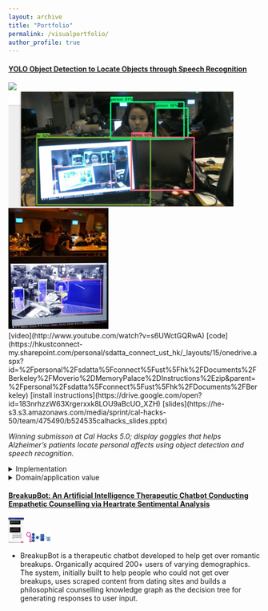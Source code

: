 ```yaml
---
layout: archive
title: "Portfolio"
permalink: /visualportfolio/
author_profile: true
---
```


#### [YOLO Object Detection to Locate Objects through Speech Recognition](https://dattasiddhartha-3.github.io/portfolio/10000memorypalace/)

<div class="row">
  <div class="column1">
    <img width="200" src="https://he-s3.s3.amazonaws.com/media/sprint/cal-hacks-50/team/475490/e253ebdepson_goggles_lq.PNG">
  </div>
  <div class="column2">
    <img width="450" src="/images/ba06d3445330501_2205033879773905_1146807820524453888_n.jpg" >
  </div>
  <div class="column3">
    <img width="200" src="/images/moverioimage.PNG">
  </div>
</div>
[video](http://www.youtube.com/watch?v=s6UWctGQRwA)
[code](https://hkustconnect-my.sharepoint.com/personal/sdatta_connect_ust_hk/_layouts/15/onedrive.aspx?id=%2Fpersonal%2Fsdatta%5Fconnect%5Fust%5Fhk%2FDocuments%2FBerkeley%2FMoverio%2DMemoryPalace%2DInstructions%2Ezip&parent=%2Fpersonal%2Fsdatta%5Fconnect%5Fust%5Fhk%2FDocuments%2FBerkeley) 
[install instructions](https://drive.google.com/open?id=183nrhzzW63Xrgerxxk8LOU9aBcUO_XZH) 
[slides](https://he-s3.s3.amazonaws.com/media/sprint/cal-hacks-50/team/475490/b524535calhacks_slides.pptx)

_Winning submisson at Cal Hacks 5.0; display goggles that helps Alzheimer’s patients locate personal affects using object detection and speech recognition._

<details>
  <summary> Implementation</summary>
  
  (*) Trained Mask R-CNN object detection classifier on grayed-out ImageNet dataset to sustain realtime inference / classification rate at least 30fps; optimized setup of models (e.g. Yolo v1-3), datasets (e.g. MS Coco) on high-latency Android embedded system
  
  (*) Built Android application and custom scripts (for parsing and relaying camera input) and root-installed into Moverio augmented reality display googles to stream camera input, apply bounding boxes around objects to be detected, and output to display feed of device
  
  (*) Contributed an optimized low-latency embedded-system implementation that performs speech recognition, video streaming/display, image processing with minimal visible stutter
</details>

<details>
  <summary> Domain/application value</summary>
  (*) 
  
  (*) 
</details>

#### [BreakupBot: An Artificial Intelligence Therapeutic Chatbot Conducting Empathetic Counselling via Heartrate Sentimental Analysis](https://dattasiddhartha-3.github.io/portfolio/10001breakupbot/)

 <img src="/images/bb1.png" height="50"> <img src="/images/pipeline.PNG" width="50">

* BreakupBot is a therapeutic chatbot developed to help get over romantic breakups. Organically acquired 200+ users of varying demographics. The system, initially built to help people who could not get over breakups, uses scraped content from dating sites and builds a philosophical counselling knowledge graph as the decision tree for generating responses to user input.

